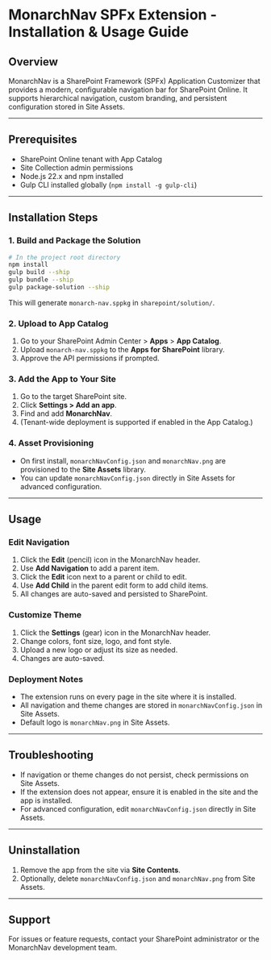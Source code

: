 # MonarchNav SPFx Extension - Installation & Usage Guide

## Overview
MonarchNav is a SharePoint Framework (SPFx) Application Customizer that provides a modern, configurable navigation bar for SharePoint Online. It supports hierarchical navigation, custom branding, and persistent configuration stored in Site Assets.

---

## Prerequisites
- SharePoint Online tenant with App Catalog
- Site Collection admin permissions
- Node.js 22.x and npm installed
- Gulp CLI installed globally (`npm install -g gulp-cli`)

---

## Installation Steps

### 1. Build and Package the Solution
```sh
# In the project root directory
npm install
gulp build --ship
gulp bundle --ship
gulp package-solution --ship
```
This will generate `monarch-nav.sppkg` in `sharepoint/solution/`.

### 2. Upload to App Catalog
1. Go to your SharePoint Admin Center > **Apps** > **App Catalog**.
2. Upload `monarch-nav.sppkg` to the **Apps for SharePoint** library.
3. Approve the API permissions if prompted.

### 3. Add the App to Your Site
1. Go to the target SharePoint site.
2. Click **Settings > Add an app**.
3. Find and add **MonarchNav**.
4. (Tenant-wide deployment is supported if enabled in the App Catalog.)

### 4. Asset Provisioning
- On first install, `monarchNavConfig.json` and `monarchNav.png` are provisioned to the **Site Assets** library.
- You can update `monarchNavConfig.json` directly in Site Assets for advanced configuration.

---

## Usage

### Edit Navigation
1. Click the **Edit** (pencil) icon in the MonarchNav header.
2. Use **Add Navigation** to add a parent item.
3. Click the **Edit** icon next to a parent or child to edit.
4. Use **Add Child** in the parent edit form to add child items.
5. All changes are auto-saved and persisted to SharePoint.

### Customize Theme
1. Click the **Settings** (gear) icon in the MonarchNav header.
2. Change colors, font size, logo, and font style.
3. Upload a new logo or adjust its size as needed.
4. Changes are auto-saved.

### Deployment Notes
- The extension runs on every page in the site where it is installed.
- All navigation and theme changes are stored in `monarchNavConfig.json` in Site Assets.
- Default logo is `monarchNav.png` in Site Assets.

---

## Troubleshooting
- If navigation or theme changes do not persist, check permissions on Site Assets.
- If the extension does not appear, ensure it is enabled in the site and the app is installed.
- For advanced configuration, edit `monarchNavConfig.json` directly in Site Assets.

---

## Uninstallation
1. Remove the app from the site via **Site Contents**.
2. Optionally, delete `monarchNavConfig.json` and `monarchNav.png` from Site Assets.

---

## Support
For issues or feature requests, contact your SharePoint administrator or the MonarchNav development team.
